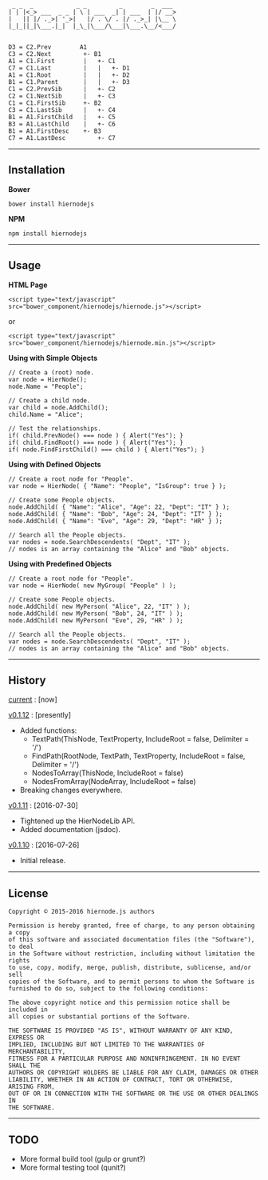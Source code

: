 

	 _ _  _            _ _         _        _  ___ 
	| | |<_> ___  _ _ | \ | ___  _| | ___  | |/ __>
	|   || |/ ._>| '_>|   |/ . \/ . |/ ._>_| |\__ \
	|_|_||_|\___.|_|  |_\_|\___/\___|\___.\__/<___/
	                                             

	D3 = C2.Prev        A1
	C3 = C2.Next         +- B1
	A1 = C1.First        |   +- C1
	C7 = C1.Last         |   |   +- D1
	A1 = C1.Root         |   |   +- D2
	B1 = C1.Parent       |   |   +- D3
	C1 = C2.PrevSib      |   +- C2
	C2 = C1.NextSib      |   +- C3
	C1 = C1.FirstSib     +- B2
	C3 = C1.LastSib      |   +- C4
	B1 = A1.FirstChild   |   +- C5
	B3 = A1.LastChild    |   +- C6
	B1 = A1.FirstDesc    +- B3
	C7 = A1.LastDesc         +- C7

---------------------------------------------------------------------

## Installation

**Bower**

	bower install hiernodejs

**NPM**

	npm install hiernodejs

---------------------------------------------------------------------

## Usage

**HTML Page**

	<script type="text/javascript" src="bower_component/hiernodejs/hiernode.js"></script>

or

	<script type="text/javascript" src="bower_component/hiernodejs/hiernode.min.js"></script>


**Using with Simple Objects**

	// Create a (root) node.
	var node = HierNode();
	node.Name = "People";
	
	// Create a child node.
	var child = node.AddChild();
	child.Name = "Alice";
	
	// Test the relationships.
	if( child.PrevNode() === node ) { Alert("Yes"); }
	if( child.FindRoot() === node ) { Alert("Yes"); }
	if( node.FindFirstChild() === child ) { Alert("Yes"); }

**Using with Defined Objects**

	// Create a root node for "People".
	var node = HierNode( { "Name": "People", "IsGroup": true } );
	
	// Create some People objects.
	node.AddChild( { "Name": "Alice", "Age": 22, "Dept": "IT" } );
	node.AddChild( { "Name": "Bob", "Age": 24, "Dept": "IT" } );
	node.AddChild( { "Name": "Eve", "Age": 29, "Dept": "HR" } );

	// Search all the People objects.
	var nodes = node.SearchDescendents( "Dept", "IT" );
	// nodes is an array containing the "Alice" and "Bob" objects.

**Using with Predefined Objects**

	// Create a root node for "People".
	var node = HierNode( new MyGroup( "People" ) );
	
	// Create some People objects.
	node.AddChild( new MyPerson( "Alice", 22, "IT" ) );
	node.AddChild( new MyPerson( "Bob", 24, "IT" ) );
	node.AddChild( new MyPerson( "Eve", 29, "HR" ) );

	// Search all the People objects.
	var nodes = node.SearchDescendents( "Dept", "IT" );
	// nodes is an array containing the "Alice" and "Bob" objects.


---------------------------------------------------------------------

## History

[current](https://github.com/agbowlin/hiernodejs/tree/master) : [now]

[v0.1.12](https://github.com/agbowlin/hiernodejs/tree/v0.1.12) : [presently]
- Added functions:
	- TextPath(ThisNode, TextProperty, IncludeRoot = false, Delimiter = '/')
	- FindPath(RootNode, TextPath, TextProperty, IncludeRoot = false, Delimiter = '/')
	- NodesToArray(ThisNode, IncludeRoot = false)
	- NodesFromArray(NodeArray, IncludeRoot = false)
- Breaking changes everywhere.
	
[v0.1.11](https://github.com/agbowlin/hiernodejs/tree/v0.1.11) : [2016-07-30]
- Tightened up the HierNodeLib API.
- Added documentation (jsdoc).

[v0.1.10](https://github.com/agbowlin/hiernodejs/tree/v0.1.10) : [2016-07-26]
- Initial release.

---------------------------------------------------------------------

## License

	Copyright © 2015-2016 hiernode.js authors
	
	Permission is hereby granted, free of charge, to any person obtaining a copy
	of this software and associated documentation files (the "Software"), to deal
	in the Software without restriction, including without limitation the rights
	to use, copy, modify, merge, publish, distribute, sublicense, and/or sell
	copies of the Software, and to permit persons to whom the Software is
	furnished to do so, subject to the following conditions:
	
	The above copyright notice and this permission notice shall be included in
	all copies or substantial portions of the Software.
	
	THE SOFTWARE IS PROVIDED "AS IS", WITHOUT WARRANTY OF ANY KIND, EXPRESS OR
	IMPLIED, INCLUDING BUT NOT LIMITED TO THE WARRANTIES OF MERCHANTABILITY,
	FITNESS FOR A PARTICULAR PURPOSE AND NONINFRINGEMENT. IN NO EVENT SHALL THE
	AUTHORS OR COPYRIGHT HOLDERS BE LIABLE FOR ANY CLAIM, DAMAGES OR OTHER
	LIABILITY, WHETHER IN AN ACTION OF CONTRACT, TORT OR OTHERWISE, ARISING FROM,
	OUT OF OR IN CONNECTION WITH THE SOFTWARE OR THE USE OR OTHER DEALINGS IN
	THE SOFTWARE.

---------------------------------------------------------------------

## TODO

- More formal build tool (gulp or grunt?)
- More formal testing tool (qunit?)
